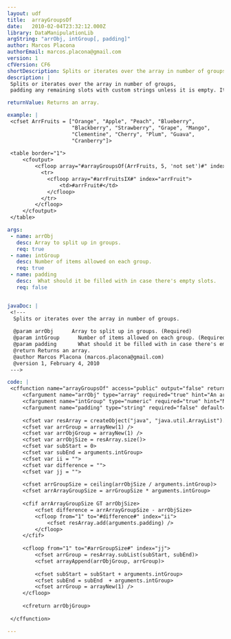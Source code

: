 ```yaml
---
layout: udf
title:  arrayGroupsOf
date:   2010-02-04T23:32:12.000Z
library: DataManipulationLib
argString: "arrObj, intGroup[, padding]"
author: Marcos Placona
authorEmail: marcos.placona@gmail.com
version: 1
cfVersion: CF6
shortDescription: Splits or iterates over the array in number of groups.
description: |
 Splits or iterates over the array in number of groups, 
 padding any remaining slots with custom strings unless it is empty. It's a big helper for the presentation layer where sometimes it's necessary to display data broken down into columns.

returnValue: Returns an array.

example: |
 <cfset ArrFruits = ["Orange", "Apple", "Peach", "Blueberry", 
                     "Blackberry", "Strawberry", "Grape", "Mango", 
                     "Clementine", "Cherry", "Plum", "Guava", 
                     "Cranberry"]>
 
 <table border="1">
     <cfoutput>
         <cfloop array="#arrayGroupsOf(ArrFruits, 5, 'not set')#" index="arrFruitsIX">
           <tr>
             <cfloop array="#arrFruitsIX#" index="arrFruit">
                 <td>#arrFruit#</td>
             </cfloop>
           </tr>
         </cfloop>
     </cfoutput>
 </table>

args:
 - name: arrObj
   desc: Array to split up in groups.
   req: true
 - name: intGroup
   desc: Number of items allowed on each group.
   req: true
 - name: padding
   desc:  What should it be filled with in case there's empty slots.
   req: false


javaDoc: |
 <!---
  Splits or iterates over the array in number of groups.
  
  @param arrObj      Array to split up in groups. (Required)
  @param intGroup      Number of items allowed on each group. (Required)
  @param padding       What should it be filled with in case there's empty slots. (Optional)
  @return Returns an array. 
  @author Marcos Placona (marcos.placona@gmail.com) 
  @version 1, February 4, 2010 
 --->

code: |
 <cffunction name="arrayGroupsOf" access="public" output="false" returntype="array">
     <cfargument name="arrObj" type="array" required="true" hint="An array object that will be split up in groups">
     <cfargument name="intGroup" type="numeric" required="true" hint="Number of items on each group">
     <cfargument name="padding" type="string" required="false" default=" " hint="What should it be filled with in case there's empty slots">
     
     <cfset var resArray = createObject("java", "java.util.ArrayList").Init(arguments.arrObj) />
     <cfset var arrGroup = arrayNew(1) />
     <cfset var arrObjGroup = arrayNew(1) />
     <cfset var arrObjSize = resArray.size()>
     <cfset var subStart = 0>
     <cfset var subEnd = arguments.intGroup>
     <cfset var ii = "">
     <cfset var difference = "">
     <cfset var jj = "">
     
     <cfset arrGroupSize = ceiling(arrObjSize / arguments.intGroup)>
     <cfset arrArrayGroupSize = arrGroupSize * arguments.intGroup>
     
     <cfif arrArrayGroupSize GT arrObjSize>
         <cfset difference = arrArrayGroupSize - arrObjSize>
         <cfloop from="1" to="#difference#" index="ii">
             <cfset resArray.add(arguments.padding) />
         </cfloop>
     </cfif>
     
     <cfloop from="1" to="#arrGroupSize#" index="jj">            
         <cfset arrGroup = resArray.subList(subStart, subEnd)>        
         <cfset arrayAppend(arrObjGroup, arrGroup)>
         
         <cfset subStart = subStart + arguments.intGroup>
         <cfset subEnd = subEnd  + arguments.intGroup>
         <cfset arrGroup = arrayNew(1) />
     </cfloop>
     
     <cfreturn arrObjGroup>
 
 </cffunction>

---
```


